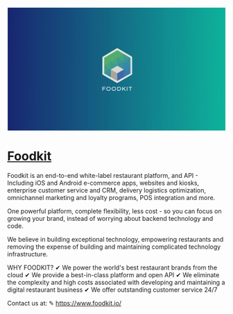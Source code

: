 [![Visit Foodkit](imagePreview.jpg)](https://foodkit.io)

# [Foodkit](https://foodkit.io)

Foodkit is an end-to-end white-label restaurant platform, and API - Including iOS and Android e-commerce apps, websites and kiosks, enterprise customer service and CRM, delivery logistics optimization, omnichannel marketing and loyalty programs, POS integration and more.

One powerful platform, complete flexibility, less cost - so you can focus on growing your brand, instead of worrying about backend technology and code.

We believe in building exceptional technology,  empowering restaurants and removing the expense of building and maintaining complicated technology infrastructure.

WHY FOODKIT?
✔ We power the world's best restaurant brands from the cloud
✔ We provide a best-in-class platform and open API
✔ We eliminate the complexity and high costs associated with developing and maintaining a digital restaurant business
✔ We offer outstanding customer service 24/7

Contact us at:
✎ https://www.foodkit.io/

